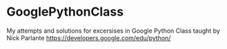 # GooglePythonClass

My attempts and solutions for excersises in Google Python Class taught by Nick Parlante 
https://developers.google.com/edu/python/
